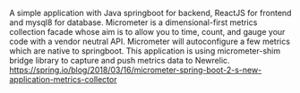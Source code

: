 A simple application with Java springboot for backend, ReactJS for frontend and mysql8 for database.
Micrometer is a dimensional-first metrics collection facade whose aim is to allow you to time, count, and gauge your code with a vendor neutral API.
Micrometer will autoconfigure a few metrics which are native to springboot.
This application is using micrometer-shim bridge library to capture and push metrics data to Newrelic. 
https://spring.io/blog/2018/03/16/micrometer-spring-boot-2-s-new-application-metrics-collector
